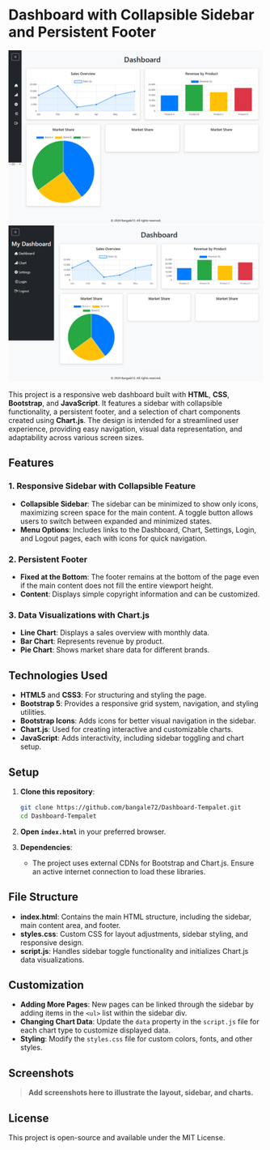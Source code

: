 # Dashboard with Collapsible Sidebar and Persistent Footer

![Dashboard Form Screenshot](screenshot1.png)
![Dashboard Form Screenshot](screenshot2.png)

This project is a responsive web dashboard built with **HTML**, **CSS**, **Bootstrap**, and **JavaScript**. It features a sidebar with collapsible functionality, a persistent footer, and a selection of chart components created using **Chart.js**. The design is intended for a streamlined user experience, providing easy navigation, visual data representation, and adaptability across various screen sizes.

## Features

### 1. Responsive Sidebar with Collapsible Feature
- **Collapsible Sidebar**: The sidebar can be minimized to show only icons, maximizing screen space for the main content. A toggle button allows users to switch between expanded and minimized states.
- **Menu Options**: Includes links to the Dashboard, Chart, Settings, Login, and Logout pages, each with icons for quick navigation.

### 2. Persistent Footer
- **Fixed at the Bottom**: The footer remains at the bottom of the page even if the main content does not fill the entire viewport height.
- **Content**: Displays simple copyright information and can be customized.

### 3. Data Visualizations with Chart.js
- **Line Chart**: Displays a sales overview with monthly data.
- **Bar Chart**: Represents revenue by product.
- **Pie Chart**: Shows market share data for different brands.

## Technologies Used
- **HTML5** and **CSS3**: For structuring and styling the page.
- **Bootstrap 5**: Provides a responsive grid system, navigation, and styling utilities.
- **Bootstrap Icons**: Adds icons for better visual navigation in the sidebar.
- **Chart.js**: Used for creating interactive and customizable charts.
- **JavaScript**: Adds interactivity, including sidebar toggling and chart setup.

## Setup

1. **Clone this repository**:
   ```bash
   git clone https://github.com/bangale72/Dashboard-Tempalet.git
   cd Dashboard-Tempalet
   ```

2. **Open `index.html`** in your preferred browser.

3. **Dependencies**: 
   - The project uses external CDNs for Bootstrap and Chart.js. Ensure an active internet connection to load these libraries.

## File Structure

- **index.html**: Contains the main HTML structure, including the sidebar, main content area, and footer.
- **styles.css**: Custom CSS for layout adjustments, sidebar styling, and responsive design.
- **script.js**: Handles sidebar toggle functionality and initializes Chart.js data visualizations.

## Customization

- **Adding More Pages**: New pages can be linked through the sidebar by adding items in the `<ul>` list within the sidebar div.
- **Changing Chart Data**: Update the `data` property in the `script.js` file for each chart type to customize displayed data.
- **Styling**: Modify the `styles.css` file for custom colors, fonts, and other styles.

## Screenshots

> **Add screenshots here to illustrate the layout, sidebar, and charts.**

## License
This project is open-source and available under the MIT License.

